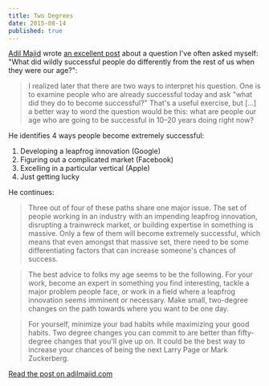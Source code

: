 ```yaml
---
title: Two Degrees
date: 2015-08-14
published: true
---
```


[Adil Majid](https://twitter.com/adilmajid) wrote [an excellent post](http://adilmajid.com/twodegrees.html) about a question I've often asked myself: "What did wildly successful people do differently from the rest of us when they were our age?":
> I realized later that there are two ways to interpret his question. One is to examine people who are already successful today and ask "what did they do to become successful?" That's a useful exercise, but [...] a better way to word the question would be this: what are people our age who are going to be successful in 10–20 years doing right now?

He identifies 4 ways people become extremely successful:

1. Developing a leapfrog innovation (Google)
2. Figuring out a complicated market (Facebook)
3. Excelling in a particular vertical (Apple)
4. Just getting lucky


He continues:
>Three out of four of these paths share one major issue. The set of people working in an industry with an impending leapfrog innovation, disrupting a trainwreck market, or building expertise in something is massive. Only a few of them will become extremely successful, which means that even amongst that massive set, there need to be some differentiating factors that can increase someone's chances of success.

>The best advice to folks my age seems to be the following. For your work, become an expert in something you find interesting, tackle a major problem people face, or work in a field where a leapfrog innovation seems imminent or necessary. Make small, two-degree changes on the path towards where you want to be one day.

>For yourself, minimize your bad habits while maximizing your good habits. Two degree changes you can commit to are better than fifty-degree changes that you'll give up on. It could be the best way to increase your chances of being the next Larry Page or Mark Zuckerberg.

[Read the post on adilmajid.com](http://adilmajid.com/twodegrees.html)
